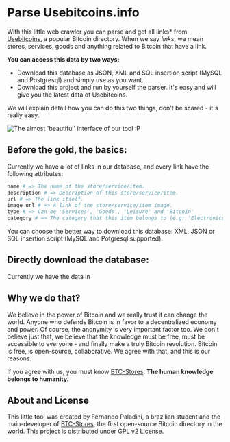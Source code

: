 Parse Usebitcoins.info
=================

With this little web crawler you can parse and get all links* from [Usebitcoins](http://www.usebitcoins.info), a popular Bitcoin directory. When we say _links_, we mean stores, services, goods and anything related to Bitcoin that have a link. 

**You can access this data by two ways:**

* Download this database as JSON, XML and SQL insertion script (MySQL and Postgresql) and simply use as you want.
* Download this project and run by yourself the parser. It's easy and will give you the latest data of Usebitcoins.

We will explain detail how you can do this two things, don't be scared - it's really easy.

![The almost 'beautiful' interface of our tool :P](http://farm4.staticflickr.com/3811/11920259715_374a2e788d_b.jpg)

Before the gold, the basics:
---------------
Currently we have a lot of links in our database, and every link have the following attributes:
```ruby
name # => The name of the store/service/item.
description # => Description of this store/service/item.
url # => The link itself.
image_url # => A link of the store/service/item image.
type # => Can be 'Services', 'Goods', 'Leisure' and 'Bitcoin'
category # => The category that this item belongs to (e.g: 'Electronics', 'Hosting services')
```

You can choose the better way to download this database: XML, JSON or SQL insertion script (MySQL and Potgresql supported).

Directly download the database:
---------------
Currently we have the data in 

Why we do that?
---------------
We believe in the power of Bitcoin and we really trust it can change the world. Anyone who defends Bitcoin is in favor to a decentralized economy and power. Of course, the anonymity is very important factor too. We don't believe just that, we believe that the knowledge must be free, must be accessible to everyone - and finally make a truly Bitcoin revolution. Bitcoin is free, is open-source, collaborative. We agree with that, and this is our reasons. 

If you agree with us, you must know [BTC-Stores](http://www.btc-stores.com). **The human knowledge belongs to humanity.**

About and License
---------------
This little tool was created by Fernando Paladini, a brazilian student and the main-developer of [BTC-Stores](http://www.btc-stores.com), the first open-source Bitcoin directory in the world. This project is distributed under GPL v2 License. 

